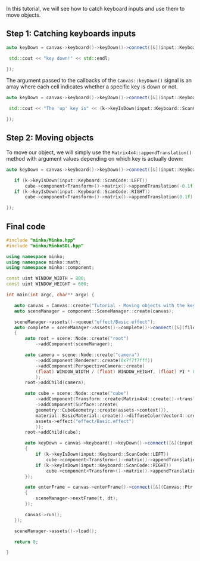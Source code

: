 In this tutorial, we will see how to catch keyboard inputs and use them to move objects.

Step 1: Catching keyboards inputs
---------------------------------

```cpp
auto keyDown = canvas->keyboard()->keyDown()->connect([&](input::Keyboard::Ptr k) {

 std::cout << "key down!" << std::endl;

}); 
```


The argument passed to the callbacks of the `Canvas::keyDown()` signal is an array where each cell indicates whether a specific key is down or not.

```cpp
auto keyDown = canvas->keyboard()->keyDown()->connect([&](input::Keyboard::Ptr k) {

 std::cout << "The 'up' key is" << (k->keyIsDown(input::Keyboard::ScanCode::SPACE) ? "" : " not") << " down" << std::endl;

}); 
```


Step 2: Moving objects
----------------------

To move our object, we will simply use the `Matrix4x4::appendTranslation()` method with argument values depending on which key is actually down:

```cpp
auto keyDown = canvas->keyboard()->keyDown()->connect([&](input::Keyboard::Ptr k) {

   if (k->keyIsDown(input::Keyboard::ScanCode::LEFT))
       cube->component<Transform>()->matrix()->appendTranslation(-0.1f);
   if (k->keyIsDown(input::Keyboard::ScanCode::RIGHT))
       cube->component<Transform>()->matrix()->appendTranslation(0.1f);

}); 
```


Final code
----------

```cpp
#include "minko/Minko.hpp" 
#include "minko/MinkoSDL.hpp"

using namespace minko; 
using namespace minko::math; 
using namespace minko::component;

const uint WINDOW_WIDTH = 800; 
const uint WINDOW_HEIGHT = 600;

int main(int argc, char** argv) {

   auto canvas = Canvas::create("Tutorial - Moving objects with the keyboard", WINDOW_WIDTH, WINDOW_HEIGHT);
   auto sceneManager = component::SceneManager::create(canvas);

   sceneManager->assets()->queue("effect/Basic.effect");
   auto complete = sceneManager->assets()->complete()->connect([&](file::AssetLibrary::Ptr assets)
   {
       auto root = scene::Node::create("root")
           ->addComponent(sceneManager);

       auto camera = scene::Node::create("camera")
           ->addComponent(Renderer::create(0x7f7f7fff))
           ->addComponent(PerspectiveCamera::create(
           (float) WINDOW_WIDTH / (float) WINDOW_HEIGHT, (float) PI * 0.25f, .1f, 1000.f)
           );
       root->addChild(camera);

       auto cube = scene::Node::create("cube")
           ->addComponent(Transform::create(Matrix4x4::create()->translation(0.f, 0.f, -5.f)))
           ->addComponent(Surface::create(
           geometry::CubeGeometry::create(assets->context()),
           material::BasicMaterial::create()->diffuseColor(Vector4::create(0.f, 0.f, 1.f, 1.f)),
           assets->effect("effect/Basic.effect")
           ));
       root->addChild(cube);

       auto keyDown = canvas->keyboard()->keyDown()->connect([&](input::Keyboard::Ptr k)
       {
           if (k->keyIsDown(input::Keyboard::ScanCode::LEFT))
               cube->component<Transform>()->matrix()->appendTranslation(-0.1f);
           if (k->keyIsDown(input::Keyboard::ScanCode::RIGHT))
               cube->component<Transform>()->matrix()->appendTranslation(0.1f);
       });

       auto enterFrame = canvas->enterFrame()->connect([&](Canvas::Ptr canvas, float t, float dt)
       {
           sceneManager->nextFrame(t, dt);
       });

       canvas->run();
   });

   sceneManager->assets()->load();

   return 0;

} 
```


